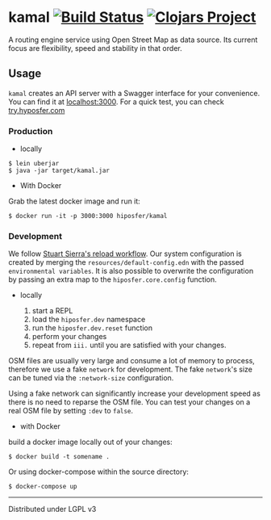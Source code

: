 # kamal [![Build Status](https://travis-ci.org/hiposfer/kamal.svg?branch=master)](https://travis-ci.org/hiposfer/kamal) [![Clojars Project](https://img.shields.io/clojars/v/hiposfer/kamal.svg)](https://clojars.org/hiposfer/kamal)

A routing engine service using Open Street Map as data source. Its current focus are
flexibility, speed and stability in that order.

## Usage

`kamal` creates an API server with a Swagger interface for your convenience.
You can find it at [localhost:3000](http://localhost:3000). For a quick test, you can
check [try.hyposfer.com](http://try.hiposfer.com/index.html)

### Production

- locally

```
$ lein uberjar
$ java -jar target/kamal.jar
```

- With Docker

Grab the latest docker image and run it:
```
$ docker run -it -p 3000:3000 hiposfer/kamal
```

### Development

We follow [Stuart Sierra's reload workflow](https://github.com/stuartsierra/component).
Our system configuration is created by merging the `resources/default-config.edn`
with the passed `environmental variables`.
It is also possible to overwrite the configuration by passing an extra map to
the `hiposfer.core.config` function.

- locally

    1. start a REPL
    2. load the `hiposfer.dev` namespace
    3. run the `hiposfer.dev.reset` function
    4. perform your changes
    5. repeat from `iii.` until you are satisfied with your changes.
    
OSM files are usually very large and consume a lot of memory to process, therefore
we use a fake `network` for development. The fake `network`'s size can be tuned via
the `:network-size` configuration. 

Using a fake network can significantly increase your development speed as there is
no need to reparse the OSM file. You can test your changes on a real OSM file by
setting `:dev` to `false`.

- with Docker

build a docker image locally out of your changes:

    $ docker build -t somename .

Or using docker-compose within the source directory:

    $ docker-compose up

---
Distributed under LGPL v3
